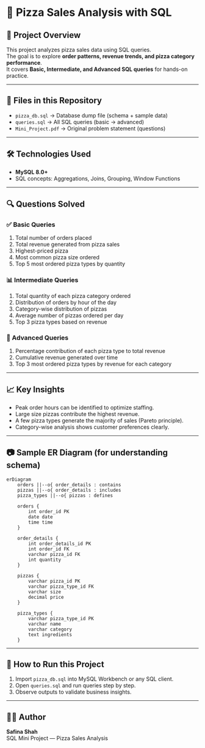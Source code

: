 # 🍕 Pizza Sales Analysis with SQL

## 📌 Project Overview
This project analyzes pizza sales data using SQL queries.  
The goal is to explore **order patterns, revenue trends, and pizza category performance**.  
It covers **Basic, Intermediate, and Advanced SQL queries** for hands-on practice.

---

## 📂 Files in this Repository
- `pizza_db.sql` → Database dump file (schema + sample data)
- `queries.sql` → All SQL queries (basic → advanced)
- `Mini_Project.pdf` → Original problem statement (questions)

---

## 🛠️ Technologies Used
- **MySQL 8.0+**
- SQL concepts: Aggregations, Joins, Grouping, Window Functions

---

## 🔍 Questions Solved

### ✅ Basic Queries
1. Total number of orders placed  
2. Total revenue generated from pizza sales  
3. Highest-priced pizza  
4. Most common pizza size ordered  
5. Top 5 most ordered pizza types by quantity  

### 📊 Intermediate Queries
1. Total quantity of each pizza category ordered  
2. Distribution of orders by hour of the day  
3. Category-wise distribution of pizzas  
4. Average number of pizzas ordered per day  
5. Top 3 pizza types based on revenue  

### 🚀 Advanced Queries
1. Percentage contribution of each pizza type to total revenue  
2. Cumulative revenue generated over time  
3. Top 3 most ordered pizza types by revenue for each category  

---

## 📈 Key Insights
- Peak order hours can be identified to optimize staffing.  
- Large size pizzas contribute the highest revenue.  
- A few pizza types generate the majority of sales (Pareto principle).  
- Category-wise analysis shows customer preferences clearly.  

---

## 📷 Sample ER Diagram (for understanding schema)
```mermaid
erDiagram
    orders ||--o{ order_details : contains
    pizzas ||--o{ order_details : includes
    pizza_types ||--o{ pizzas : defines

    orders {
        int order_id PK
        date date
        time time
    }

    order_details {
        int order_details_id PK
        int order_id FK
        varchar pizza_id FK
        int quantity
    }

    pizzas {
        varchar pizza_id PK
        varchar pizza_type_id FK
        varchar size
        decimal price
    }

    pizza_types {
        varchar pizza_type_id PK
        varchar name
        varchar category
        text ingredients
    }
```

---

## 🚀 How to Run this Project
1. Import `pizza_db.sql` into MySQL Workbench or any SQL client.  
2. Open `queries.sql` and run queries step by step.  
3. Observe outputs to validate business insights.  

---

## 👩‍💻 Author
**Safina Shah**  
SQL Mini Project — Pizza Sales Analysis  

